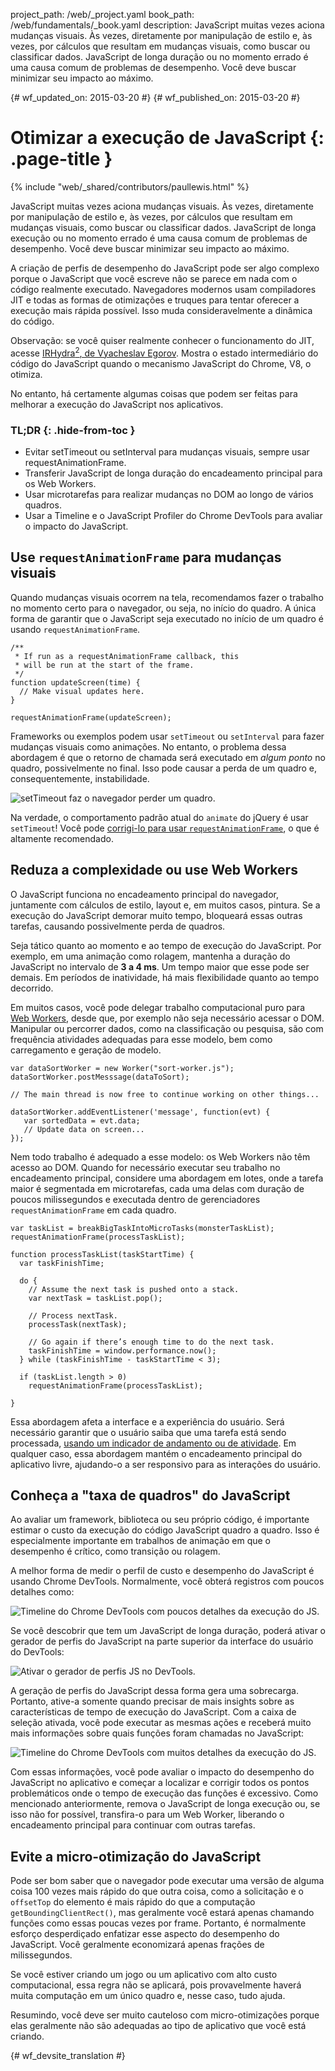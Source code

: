 project_path: /web/_project.yaml
book_path: /web/fundamentals/_book.yaml
description: JavaScript muitas vezes aciona mudanças visuais. Às vezes, diretamente por manipulação de estilo e, às vezes, por cálculos que resultam em mudanças visuais, como buscar ou classificar dados. JavaScript de longa duração ou no momento errado é uma causa comum de problemas de desempenho. Você deve buscar minimizar seu impacto ao máximo.

{# wf_updated_on: 2015-03-20 #}
{# wf_published_on: 2015-03-20 #}

# Otimizar a execução de JavaScript {: .page-title }

{% include "web/_shared/contributors/paullewis.html" %}

JavaScript muitas vezes aciona mudanças visuais. Às vezes, diretamente por
manipulação de estilo e, às vezes, por cálculos que resultam
em mudanças visuais, como buscar ou classificar dados. JavaScript de
longa execução ou no momento errado é uma causa comum de problemas de desempenho.
Você deve buscar minimizar seu impacto ao máximo.

A criação de perfis de desempenho do JavaScript pode ser algo complexo porque o JavaScript que você escreve não se parece em nada com o código realmente executado. Navegadores modernos usam compiladores JIT e todas as formas de otimizações e truques para tentar oferecer a execução mais rápida possível. Isso muda consideravelmente a dinâmica do código.

Observação: se você quiser realmente conhecer o funcionamento do JIT, acesse <a href='http://mrale.ph/irhydra/2/'>IRHydra<sup>2</sup>, de Vyacheslav Egorov</a>. Mostra o estado intermediário do código do JavaScript quando o mecanismo JavaScript do Chrome, V8, o otimiza.

No entanto, há certamente algumas coisas que podem ser feitas para melhorar a execução do JavaScript nos aplicativos.

### TL;DR {: .hide-from-toc }

* Evitar setTimeout ou setInterval para mudanças visuais, sempre usar requestAnimationFrame.
* Transferir JavaScript de longa duração do encadeamento principal para os Web Workers.
* Usar microtarefas para realizar mudanças no DOM ao longo de vários quadros.
* Usar a Timeline e o JavaScript Profiler do Chrome DevTools para avaliar o impacto do JavaScript.

## Use `requestAnimationFrame` para mudanças visuais

Quando mudanças visuais ocorrem na tela, recomendamos fazer o trabalho no momento certo para o navegador, ou seja, no início do quadro. A única forma de garantir que o JavaScript seja executado no início de um quadro é usando `requestAnimationFrame`.


    /**
     * If run as a requestAnimationFrame callback, this
     * will be run at the start of the frame.
     */
    function updateScreen(time) {
      // Make visual updates here.
    }

    requestAnimationFrame(updateScreen);


Frameworks ou exemplos podem usar `setTimeout` ou `setInterval` para fazer mudanças visuais como animações. No entanto, o problema dessa abordagem é que o retorno de chamada será executado em _algum ponto_ no quadro, possivelmente no final. Isso pode causar a perda de um quadro e, consequentemente, instabilidade.

<img src="images/optimize-javascript-execution/settimeout.jpg" alt="setTimeout faz o navegador perder um quadro.">

Na verdade, o comportamento padrão atual do `animate` do jQuery é usar `setTimeout`! Você pode [corrigi-lo para usar `requestAnimationFrame`](https://github.com/gnarf/jquery-requestAnimationFrame), o que é altamente recomendado.

## Reduza a complexidade ou use Web Workers

O JavaScript funciona no encadeamento principal do navegador, juntamente com cálculos de estilo, layout e, em muitos casos, pintura. Se a execução do JavaScript demorar muito tempo, bloqueará essas outras tarefas, causando possivelmente perda de quadros.

Seja tático quanto ao momento e ao tempo de execução do JavaScript. Por exemplo, em uma animação como rolagem, mantenha a duração do JavaScript no intervalo de **3 a 4 ms**. Um tempo maior que esse pode ser demais. Em períodos de inatividade, há mais flexibilidade quanto ao tempo decorrido.

Em muitos casos, você pode delegar trabalho computacional puro para [Web Workers](https://developer.mozilla.org/en-US/docs/Web/API/Web_Workers_API/basic_usage), desde que, por exemplo não seja necessário acessar o DOM. Manipular ou percorrer dados, como na classificação ou pesquisa, são com frequência atividades adequadas para esse modelo, bem como carregamento e geração de modelo.


    var dataSortWorker = new Worker("sort-worker.js");
    dataSortWorker.postMesssage(dataToSort);

    // The main thread is now free to continue working on other things...

    dataSortWorker.addEventListener('message', function(evt) {
       var sortedData = evt.data;
       // Update data on screen...
    });



Nem todo trabalho é adequado a esse modelo: os Web Workers não têm acesso ao DOM. Quando for necessário executar seu trabalho no encadeamento principal, considere uma abordagem em lotes, onde a tarefa maior é segmentada em microtarefas, cada uma delas com duração de poucos milissegundos e executada dentro de gerenciadores `requestAnimationFrame` em cada quadro.


    var taskList = breakBigTaskIntoMicroTasks(monsterTaskList);
    requestAnimationFrame(processTaskList);

    function processTaskList(taskStartTime) {
      var taskFinishTime;

      do {
        // Assume the next task is pushed onto a stack.
        var nextTask = taskList.pop();

        // Process nextTask.
        processTask(nextTask);

        // Go again if there’s enough time to do the next task.
        taskFinishTime = window.performance.now();
      } while (taskFinishTime - taskStartTime < 3);

      if (taskList.length > 0)
        requestAnimationFrame(processTaskList);

    }


Essa abordagem afeta a interface e a experiência do usuário. Será necessário garantir que o usuário saiba que uma tarefa está sendo processada, [usando um indicador de andamento ou de atividade](https://www.google.com/design/spec/components/progress-activity.html). Em qualquer caso, essa abordagem mantém o encadeamento principal do aplicativo livre, ajudando-o a ser responsivo para as interações do usuário.

## Conheça a "taxa de quadros" do JavaScript

Ao avaliar um framework, biblioteca ou seu próprio código, é importante estimar o custo da execução do código JavaScript quadro a quadro. Isso é especialmente importante em trabalhos de animação em que o desempenho é crítico, como transição ou rolagem.

A melhor forma de medir o perfil de custo e desempenho do JavaScript é usando Chrome DevTools. Normalmente, você obterá registros com poucos detalhes como:

<img src="images/optimize-javascript-execution/low-js-detail.jpg" alt="Timeline do Chrome DevTools com poucos detalhes da execução do JS.">

Se você descobrir que tem um JavaScript de longa duração, poderá ativar o gerador de perfis do JavaScript na parte superior da interface do usuário do DevTools:

<img src="images/optimize-javascript-execution/js-profiler-toggle.jpg" alt="Ativar o gerador de perfis JS no DevTools.">

A geração de perfis do JavaScript dessa forma gera uma sobrecarga. Portanto, ative-a somente quando precisar de mais insights sobre as características de tempo de execução do JavaScript. Com a caixa de seleção ativada, você pode executar as mesmas ações e receberá muito mais informações sobre quais funções foram chamadas no JavaScript:

<img src="images/optimize-javascript-execution/high-js-detail.jpg" alt="Timeline do Chrome DevTools com muitos detalhes da execução do JS.">

Com essas informações, você pode avaliar o impacto do desempenho do JavaScript no aplicativo e começar a localizar e corrigir todos os pontos problemáticos onde o tempo de execução das funções é excessivo. Como mencionado anteriormente, remova o JavaScript de longa execução ou, se isso não for possível, transfira-o para um Web Worker, liberando o encadeamento principal para continuar com outras tarefas.

## Evite a micro-otimização do JavaScript

Pode ser bom saber que o navegador pode executar uma versão de alguma coisa 100 vezes mais rápido do que outra coisa, como a solicitação e o `offsetTop` do elemento é mais rápido do que a computação `getBoundingClientRect()`, mas geralmente você estará apenas chamando funções como essas poucas vezes por frame. Portanto, é normalmente esforço desperdiçado enfatizar esse aspecto do desempenho do JavaScript. Você geralmente economizará apenas frações de milissegundos.

Se você estiver criando um jogo ou um aplicativo com alto custo computacional, essa regra não se aplicará, pois provavelmente haverá muita computação em um único quadro e, nesse caso, tudo ajuda.

Resumindo, você deve ser muito cauteloso com micro-otimizações porque elas geralmente não são adequadas ao tipo de aplicativo que você está criando.


{# wf_devsite_translation #}
